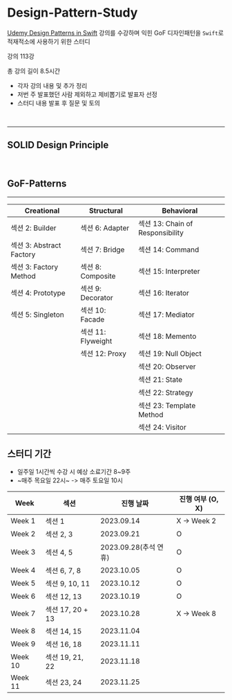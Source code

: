 # Design-Pattern-Study
[Udemy Design Patterns in Swift](https://www.udemy.com/course/design-patterns-swift/) 강의를 수강하며 익힌 GoF 디자인패턴을 `Swift`로 적재적소에 사용하기 위한 스터디

강의 113강

총 강의 길이 8.5시간

- 각자 강의 내용 및 추가 정리
- 저번 주 발표했던 사람 제외하고 제비뽑기로 발표자 선정
- 스터디 내용 발표 후 질문 및 토의


<br>

---
## SOLID Design Principle

<br>

## GoF-Patterns
---
| Creational                                              | Structural                               | Behavioral                |
| ------------------------------------------------------  | ---------------------------------------- | ---------------------------------------- |
| 섹션 2: Builder                                           | 섹션 6: Adapter                           | 섹션 13: Chain of Responsibility                  |
| 섹션 3: Abstract Factory                                 | 섹션 7: Bridge                             | 섹션 14: Command                                  | 
| 섹션 3: Factory Method                                   | 섹션 8: Composite                          | 섹션 15: Interpreter                              |
| 섹션 4: Prototype                                        | 섹션 9: Decorator                          | 섹션 16: Iterator                                 |
| 섹션 5: Singleton                                        | 섹션 10: Facade                            | 섹션 17: Mediator                                 |
|                                                         | 섹션 11: Flyweight                         | 섹션 18: Memento                                  |
|                                                         | 섹션 12: Proxy                            | 섹션 19: Null Object                              |
|                                                         |                                          | 섹션 20: Observer                                 |
|                                                         |                                          | 섹션 21: State                                    |
|                                                         |                                          | 섹션 22: Strategy                                 |
|                                                         |                                          | 섹션 23: Template Method                          |
|                                                         |                                          | 섹션 24: Visitor                                  |


## 스터디 기간 
- 일주일 1시간씩 수강 시 예상 소료기간 8~9주
- ~매주 목요일 22시~ -> 매주 토요일 10시

| Week                                              | 섹션                                |  진행 날짜                     | 진행 여부 (O, X)
| ------------------------------------------------  | ---------------------------------- | ---------------------------- | ---------  |
| Week 1                                            | 섹션 1                              | 2023.09.14                   | X -> Week 2|
| Week 2                                            | 섹션 2, 3                           | 2023.09.21                   |     O      |
| Week 3                                            | 섹션 4, 5                           | 2023.09.28(추석 연휴)          |     O      |
| Week 4                                            | 섹션 6, 7, 8                        | 2023.10.05                   |     O      |
| Week 5                                            | 섹션 9, 10, 11                      | 2023.10.12                   |     O      |
| Week 6                                            | 섹션 12, 13                         | 2023.10.19                   |     O      |
| Week 7                                            | 섹션 17, 20 + 13                    | 2023.10.28                   | X -> Week 8|
| Week 8                                            | 섹션 14, 15                         | 2023.11.04                   |            |
| Week 9                                            | 섹션 16, 18                         | 2023.11.11                   |            |
| Week 10                                           | 섹션 19, 21, 22                     | 2023.11.18                   |            |
| Week 11                                           | 섹션 23, 24                         | 2023.11.25                   |            |
